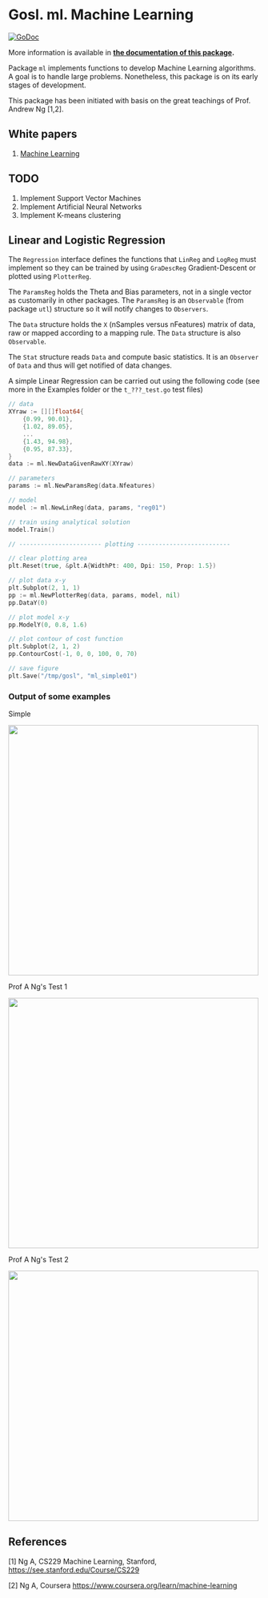 # Gosl. ml. Machine Learning

[![GoDoc](https://godoc.org/github.com/cpmech/gosl/ml?status.svg)](https://godoc.org/github.com/cpmech/gosl/ml) 

More information is available in **[the documentation of this package](https://godoc.org/github.com/cpmech/gosl/ml).**

Package `ml` implements functions to develop Machine Learning algorithms. A goal is to handle large
problems. Nonetheless, this package is on its early stages of development.

This package has been initiated with basis on the great teachings of Prof. Andrew Ng [1,2].

## White papers

1. [Machine Learning](https://github.com/cpmech/gosl/blob/master/doc/machlearn.pdf)

## TODO

1. Implement Support Vector Machines
2. Implement Artificial Neural Networks
3. Implement K-means clustering

## Linear and Logistic Regression

The `Regression` interface defines the functions that `LinReg` and `LogReg` must implement so they
can be trained by using `GraDescReg` Gradient-Descent or plotted using `PlotterReg`.

The `ParamsReg` holds the Theta and Bias parameters, not in a single vector as customarily in other
packages. The `ParamsReg` is an `Observable` (from package `utl`) structure so it will notify
changes to `Observers`.

The `Data` structure holds the `X` (nSamples versus nFeatures) matrix of data, raw or mapped
according to a mapping rule. The `Data` structure is also `Observable`.

The `Stat` structure reads `Data` and compute basic statistics. It is an `Observer` of `Data` and
thus will get notified of data changes.

A simple Linear Regression can be carried out using the following code (see more in the Examples
folder or the `t_???_test.go` test files)

```go
// data
XYraw := [][]float64{
    {0.99, 90.01},
    {1.02, 89.05},
    ...
    {1.43, 94.98},
    {0.95, 87.33},
}
data := ml.NewDataGivenRawXY(XYraw)

// parameters
params := ml.NewParamsReg(data.Nfeatures)

// model
model := ml.NewLinReg(data, params, "reg01")

// train using analytical solution
model.Train()

// ----------------------- plotting --------------------------

// clear plotting area
plt.Reset(true, &plt.A{WidthPt: 400, Dpi: 150, Prop: 1.5})

// plot data x-y
plt.Subplot(2, 1, 1)
pp := ml.NewPlotterReg(data, params, model, nil)
pp.DataY(0)

// plot model x-y
pp.ModelY(0, 0.8, 1.6)

// plot contour of cost function
plt.Subplot(2, 1, 2)
pp.ContourCost(-1, 0, 0, 100, 0, 70)

// save figure
plt.Save("/tmp/gosl", "ml_simple01")
```

### Output of some examples

Simple
<div id="container">
<p><img src="../examples/figs/ml_simple01.png" width="500"></p>
</div>

Prof A Ng's Test 1
<div id="container">
<p><img src="../examples/figs/ml_ang01.png" width="500"></p>
</div>

Prof A Ng's Test 2
<div id="container">
<p><img src="../examples/figs/ml_ang02.png" width="500"></p>
</div>

## References

[1] Ng A, CS229 Machine Learning, Stanford, https://see.stanford.edu/Course/CS229

[2] Ng A, Coursera https://www.coursera.org/learn/machine-learning

